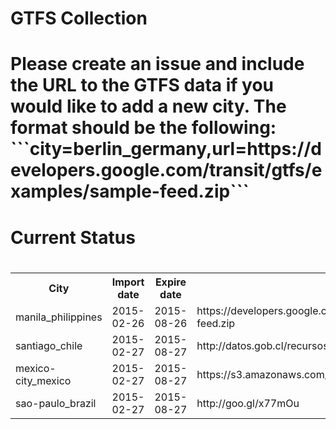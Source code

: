 <h1>GTFS Collection<h1/><p>Please create an issue and include the URL to the GTFS data if you would like to add a new city. The format should be the following: <br>```city=berlin_germany,url=https://developers.google.com/transit/gtfs/examples/sample-feed.zip```<p/><h1>Current Status<h1/><table><tr><th>City</th><th>Import date</th><th>Expire date</th><th>Source</th></tr><tr><td>manila_philippines</td><td>2015-02-26</td><td>2015-08-26</td><td>https://developers.google.com/transit/gtfs/examples/sample-feed.zip</td><tr><td>santiago_chile</td><td>2015-02-27</td><td>2015-08-27</td><td>http://datos.gob.cl/recursos/download/3981</td><tr><td>mexico-city_mexico</td><td>2015-02-27</td><td>2015-08-27</td><td>https://s3.amazonaws.com/setravi/df_gtfs.zip</td><tr><td>sao-paulo_brazil</td><td>2015-02-27</td><td>2015-08-27</td><td>http://goo.gl/x77mOu</td></table>